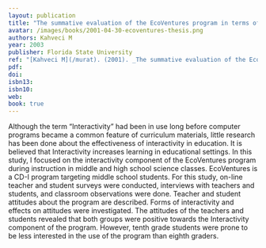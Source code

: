 ```yaml
---
layout: publication
title: "The summative evaluation of the EcoVentures program in terms of its interactivity component"
avatar: /images/books/2001-04-30-ecoventures-thesis.png
authors: Kahveci M
year: 2003
publisher: Florida State University
ref: "[Kahveci M](/murat). (2001). _The summative evaluation of the EcoVentures program in terms of its interactivity component_. (Master’s thesis, Florida State University, Tallahassee, Florida, USA)."
pdf:
doi: 
isbn13:
isbn10:
web:
book: true
---
```

Although the term “Interactivity” had been in use long before computer programs became a common feature of curriculum materials, little research has been done about the effectiveness of interactivity in education. It is believed that Interactivity increases learning in educational settings. In this study, I focused on the interactivity component of the EcoVentures program during instruction in middle and high school science classes. EcoVentures is a CD-I program targeting middle school students. For this study, on-line teacher and student surveys were conducted, interviews with teachers and students, and classroom observations were done. Teacher and student attitudes about the program are described. Forms of interactivity and effects on attitudes were investigated. The attitudes of the teachers and students revealed that both groups were positive towards the Interactivity component of the program. However, tenth grade students were prone to be less interested in the use of the program than eighth graders.

